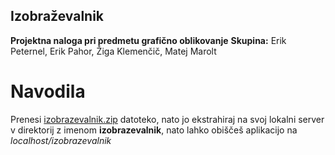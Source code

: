 ## Izobraževalnik
**Projektna naloga pri predmetu grafično oblikovanje**
**Skupina:** Erik Peternel, Erik Pahor, Žiga Klemenčič, Matej Marolt
# Navodila
Prenesi [izobrazevalnik.zip](https://github.com/Zigonja/izobrazevalnik/blob/main/izobrazevalnik.zip) datoteko, nato jo ekstrahiraj na svoj lokalni server v direktorij z imenom **izobrazevalnik**, nato lahko obiščeš aplikacijo na *localhost/izobrazevalnik*
